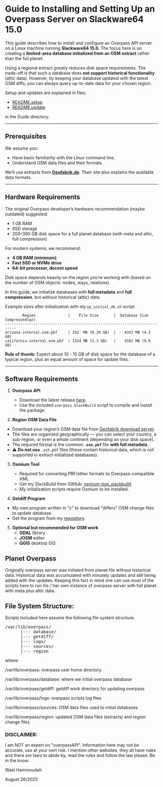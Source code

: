 
# Guide to Installing and Setting Up an Overpass Server on Slackware64 15.0

This guide describes how to install and configure an Overpass API server on a Linux
machine running **Slackware64 15.0**. The focus here is on creating a
**limited-area database initialized from an OSM extract** rather than the full planet.

Using a regional extract greatly reduces disk space requirements. The trade-off is
that such a database does **not support historical functionality** (attic data).
However, by keeping your database updated with the latest OSM diffs, you can always
query up-to-date data for your chosen region.

Setup and updates are explained in files:

  - [README.setup](overpass.SlackBuild/guide/README.setup)
  - [README.update](overpass.SlackBuild/guide/README.update)

in the Guide directory.

---

## Prerequisites

We assume you:

- Have basic familiarity with the Linux command line.
- Understand OSM data files and their formats.

We’ll use extracts from **[Geofabrik.de](https://www.geofabrik.de/data/download.html)**.
Their site also explains the available data formats.

---

## Hardware Requirements

The original Overpass developer’s hardware recommendation (maybe outdated) suggested:

- 1 GB RAM
- SSD storage
- 200–300 GB disk space for a full planet database (with meta and attic, full compression)

For modern systems, we recommend:

- **4 GB RAM (minimum)**
- **Fast SSD or NVMe drive**
- **64-bit processor, decent speed**

Disk space depends heavily on the region you’re working with (based on the number of
OSM objects: nodes, ways, relations).

In this guide, we initialize databases with **full metadata** and **full compression**,
but without historical (attic) data.

Example sizes after initialization with my `op_initial_db.sh` script:

```
        Region               |    File Size       |  Database Size Compressed(gz)
---------------------------------------------------------------------------
arizona-internal.osm.pbf     | 292  MB (0.29 GB)  |    4331 MB (4.3 GB)
california-internal.osm.pbf  | 1324 MB (1.3 GB)   |    9181 MB (9.0 GB)
```

**Rule of thumb:** Expect about 10 - 15 GB of disk space for the database of a typical
region, plus an equal amount of space for update files.

---

## Software Requirements

1. **Overpass API**
   - Download the latest release [here](https://dev.overpass-api.de/releases/).
   - Use the included `overpass.SlackBuild` script to compile and install the package.

2.  **Region OSM Data File**
   - Download your region’s OSM data file from [Geofabrik download server](https://download.geofabrik.de).
   - The files are organized geographically — you can select your country, a sub-region,
   or even a whole continent (depending on your disk space).
   - The required format is the common **`.osm.pbf`** file **with full metadata**.
   - ⚠️ **Do not use** `.osh.pbf` files (these contain historical data, which is not
   supported in extract-initialized databases).

3. **Osmium Tool**
   - Required for converting PBF/other formats to Overpass-compatible XML.
   - Get my SlackBuild from GitHub:
   [osmium-tool_slackbuild](https://github.com/waelhammoudeh/osmium-tool_slackbuild).
   - My initialization scripts require Osmium to be installed.

4. **Getdiff Program**
  - My own program written in "c" to download "differs" OSM change files to
  update database.
  - Get the program from my [repository](https://github.com/waelhammoudeh/getdiff).

5. **Optional but recommended for OSM work**
   - **GDAL** library
   - **JOSM** editor
   - **QGIS** desktop GIS

## Planet Overpass

Originally overpass server was initialed from planet file without historical data.
Historical data was accumulated with minutely updates and still being added with
the updates. Keeping this fact in mind one can use most of the scripts here to run
his / her own instance of overpass server with full planet with meta plus attic data.

## File System Structure:

Scripts included here assume the following file system structure:

<pre>
/var/lib/overpass/
      |--- database/
      |--- getdiff/
      |--- logs/
      |--- sources/
      |--- region
</pre>

where:

/var/lib/overpass: overpass user home directory

/var/lib/overpass/database: where we initial overpass database

/var/lib/overpass/getdiff: getdiff work directory for updating overpass

/var/lib/overpass/logs: overpass scripts log files

/var/lib/overpass/sources: OSM data files used to initial databases

/var/lib/overpass/region: updated OSM data files (extracts) and region change files.

### DISCLAIMER:
I am NOT an expert on "overpassAPI". Information here may not be accurate, use
at your own risk. I mention other websites, they all have rules and there are laws
to abide by, read the rules and follow the law please. Be in the know.

Wael Hammoudeh

August 26/2025
